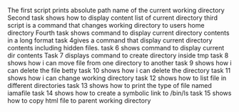 The first script prints absolute path name of the current working directory
Second task shows how to display content list of current directory
third script is a command that changes working directory to users home directory
Fourth task shows command to display current directory contents in a long format
task 4gives a command that display current directory contents including hidden files.
task 6 shows command to display current dir contents
Task 7 displays command to create directory inside tmp
task 8 shows how i can move file from one directory to another
task 9 shows how i can delete the file betty
task 10 shows how i can delete the directory
task 11 shows how i can change working directory
task 12 shows how to list file in different directories
task 13 shows how to print the type of file named iamafile
task 14 shows how to create a symbolic link to /bin/ls
task 15 shows how to copy html file to parent working directory
